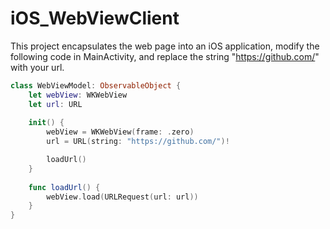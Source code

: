 # iOS_WebViewClient
This project encapsulates the web page into an iOS application, modify the following code in MainActivity, and replace the string "https://github.com/" with your url.
```swift
class WebViewModel: ObservableObject {
    let webView: WKWebView
    let url: URL
    
    init() {
        webView = WKWebView(frame: .zero)
        url = URL(string: "https://github.com/")!

        loadUrl()
    }
    
    func loadUrl() {
        webView.load(URLRequest(url: url))
    }
}
```
